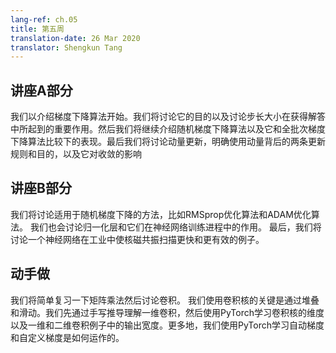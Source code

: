 ```yaml
---
lang-ref: ch.05
title: 第五周
translation-date: 26 Mar 2020
translator: Shengkun Tang
---
```


## 讲座A部分

我们以介绍梯度下降算法开始。我们将讨论它的目的以及讨论步长大小在获得解答中所起到的重要作用。然后我们将继续介绍随机梯度下降算法以及它和全批次梯度下降算法比较下的表现。最后我们将讨论动量更新，明确使用动量背后的两条更新规则和目的，以及它对收敛的影响


## 讲座B部分

我们将讨论适用于随机梯度下降的方法，比如RMSprop优化算法和ADAM优化算法。 我们也会讨论归一化层和它们在神经网络训练进程中的作用。 最后，我们将讨论一个神经网络在工业中使核磁共振扫描更快和更有效的例子。


## 动手做

我们将简单复习一下矩阵乘法然后讨论卷积。 我们使用卷积核的关键是通过堆叠和滑动。我们先通过手写推导理解一维卷积，然后使用PyTorch学习卷积核的维度以及一维和二维卷积例子中的输出宽度。更多地，我们使用PyTorch学习自动梯度和自定义梯度是如何运作的。